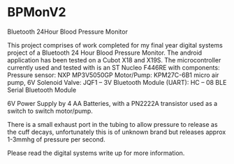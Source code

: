# BPMonV2
Bluetooth 24Hour Blood Pressure Monitor

This project comprises of work completed for my final year digital systems project of a Bluetooth 24 Hour Blood Pressure Monitor.
The android application has been tested on a Cubot X18 and X19S.
The microcontroller currently used and tested with is an ST Nucleo F446RE with components: 
Pressure sensor: NXP MP3V5050GP
Motor/Pump: KPM27C-6B1 micro air pump, 6V
Solenoid Valve: JQF1 – 3V
Bluetooth Module (UART): HC – 08 BLE Serial Bluetooth Module 

6V Power Supply by 4 AA Batteries, with a PN2222A transistor used as a switch to switch motor/pump.

There is a small exhaust port in the tubing to allow pressure to release as the cuff decays, unfortunately this is of unknown brand but releases approx 1-3mmhg of pressure per second.

Please read the digital systems write up for more information.
